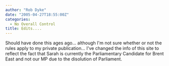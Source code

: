 ```yaml
---
author: "Rob Dyke"
date: "2005-04-27T18:55:00Z"
categories:
  - No Overall Control
title: Edits....
---
```

Should have done this ages ago... although I'm not sure whether or not the rules apply to my private publication... I've changed the info of this site to reflect the fact that Sarah is currently the Parliamentary Candidate for Brent East and not our MP due to the disolution of Parliament.
